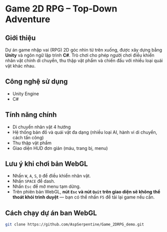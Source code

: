 # Game 2D RPG – Top-Down Adventure

## Giới thiệu

Dự án game nhập vai (RPG) 2D góc nhìn từ trên xuống, được xây dựng bằng **Unity** và ngôn ngữ lập trình **C#**. Trò chơi cho phép người chơi điều khiển nhân vật chính di chuyển, thu thập vật phẩm và chiến đấu với nhiều loại quái vật khác nhau.

## Công nghệ sử dụng

- Unity Engine
- C#

## Tính năng chính

-  Di chuyển nhân vật 4 hướng
-  Hệ thống bản đồ và quái vật đa dạng (nhiều loại AI, hành vi di chuyển, cách tấn công)
-  Thu thập vật phẩm
-  Giao diện HUD đơn giản (máu, trang bị, menu)

## Lưu ý khi chơi bản WebGL

- Nhấn `W`, `A`, `S`, `D` để điều khiển nhân vật.
- Nhấn `SPACE` để dash.
- Nhấn `Esc` để mở menu tạm dừng.
- Trên phiên bản WebGL, **nút `Esc` và nút `Quit` trên giao diện sẽ không thể thoát khỏi trình duyệt** — bạn có thể nhấn `F5` để tải lại game nếu cần.

## Cách chạy dự án ban WebGL
   ```bash
   git clone https://github.com/AspSerpentine/Game_2DRPG_demo.git
